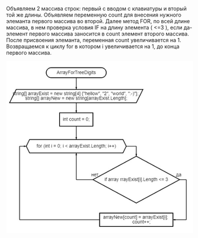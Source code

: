 Объявляем 2 массива строк: первый с вводом с клавиатуры и вторый той же длины. Объявляем переменную count для внесения нужного элеманта первого массива во второй. Далее метод FOR, по всей длине массива, в нем проверка условия IF на длину элемента ( <=3 ), если да- элемент первого массива заносится в count элемент второго массива. После присвоения элеманта, переменная count увеличивается на 1. Возвращаемся к циклу for в котором i увеличивается на 1, до конца первого массива.

![no](Scheme.jpg)
